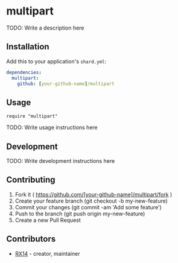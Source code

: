 # multipart

TODO: Write a description here

## Installation


Add this to your application's `shard.yml`:

```yaml
dependencies:
  multipart:
    github: [your-github-name]/multipart
```


## Usage


```crystal
require "multipart"
```


TODO: Write usage instructions here

## Development

TODO: Write development instructions here

## Contributing

1. Fork it ( https://github.com/[your-github-name]/multipart/fork )
2. Create your feature branch (git checkout -b my-new-feature)
3. Commit your changes (git commit -am 'Add some feature')
4. Push to the branch (git push origin my-new-feature)
5. Create a new Pull Request

## Contributors

- [RX14](https://github.com/RX14) - creator, maintainer
